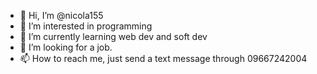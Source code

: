 - 👋 Hi, I’m @nicola155
- 👀 I’m interested in programming
- 🌱 I’m currently learning web dev and soft dev
- 💞️ I’m looking for a job.
- 📫 How to reach me, just send a text message through 09667242004

<!---
nicola155/nicola155 is a ✨ special ✨ repository because its `README.md` (this file) appears on your GitHub profile.
You can click the Preview link to take a look at your changes.
--->
